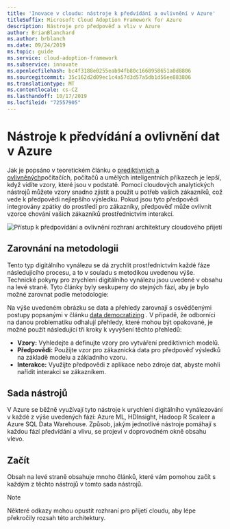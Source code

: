 ```yaml
---
title: 'Inovace v cloudu: nástroje k předvídání a ovlivnění v Azure'
titleSuffix: Microsoft Cloud Adoption Framework for Azure
description: Nástroje pro předpověď a vliv v Azure
author: BrianBlanchard
ms.author: brblanch
ms.date: 09/24/2019
ms.topic: guide
ms.service: cloud-adoption-framework
ms.subservice: innovate
ms.openlocfilehash: bc4f3188e0255eab94fb80c1668958651a0d8806
ms.sourcegitcommit: 35c162d2d09ec1c4a57d3d57a5db1d56ee883806
ms.translationtype: MT
ms.contentlocale: cs-CZ
ms.lasthandoff: 10/17/2019
ms.locfileid: "72557905"
---
```

# <a name="tools-to-predict-and-influence-data-in-azure"></a>Nástroje k předvídání a ovlivnění dat v Azure

Jak je popsáno v teoretickém článku o [prediktivních a ovlivněných](../considerations/predict.md)počítačích, počítačů a umělých inteligentních příkazech je lepší, když vidíte vzory, které jsou v podstatě. Pomocí cloudových analytických nástrojů můžete vzory snadno zjistit a použít u potřeb vašich zákazníků, což vede k předpovědi nejlepšího výsledku. Pokud jsou tyto předpovědi integrovány zpátky do prostředí pro zákazníky, předpověď může ovlivnit vzorce chování vašich zákazníků prostřednictvím interakcí.

![Přístup k předpovídání a ovlivnění rozhraní architektury cloudového přijetí](../../_images/innovate/predict-and-influence.png)

## <a name="alignment-to-the-methodology"></a>Zarovnání na metodologii

Tento typ digitálního vynálezu se dá zrychlit prostřednictvím každé fáze následujícího procesu, a to v souladu s metodikou uvedenou výše. Technické pokyny pro zrychlení digitálního vynálezu jsou uvedené v obsahu na levé straně. Tyto články byly seskupeny do stejných fází, aby je bylo možné zarovnat podle metodologie:

Na výše uvedeném obrázku se data a přehledy zarovnají s osvědčenými postupy popsanými v článku [data democratizing](./data.md) . V případě, že odborníci na danou problematiku odhalují přehledy, které mohou být opakované, je možné použít následující tři kroky k vyvýšení těchto přehledů:

- **Vzory:** Vyhledejte a definujte vzory pro vytváření prediktivních modelů.
- **Předpovědi:** Použijte vzor pro zákaznická data pro předpověď výsledků na základě modelu a základního vzoru.
- **Interakce:** Využijte předpovědi z aplikace nebo zdroje dat, abyste mohli nařídit interakci se zákazníkem.

## <a name="toolchain"></a>Sada nástrojů

V Azure se běžně využívají tyto nástroje k urychlení digitálního vynálezování v každé z výše uvedených fází: Azure ML, HDInsight, Hadoop R Scaleer a Azure SQL Data Warehouse. Způsob, jakým jednotlivé nástroje pomáhají s každou fází předvídání a vlivu, se projeví v doprovodném okně obsahu vlevo.

## <a name="get-started"></a>Začít

Obsah na levé straně obsahuje mnoho článků, které vám pomohou začít s každým z těchto nástrojů v tomto sada nástrojů.

> [!NOTE]
> Některé odkazy mohou opustit rozhraní pro přijetí cloudu, aby lépe překročily rozsah této architektury.
